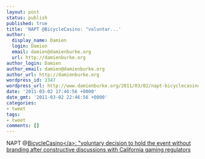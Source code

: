 ```yaml
---
layout: post
status: publish
published: true
title: 'NAPT @BicycleCasino: "voluntar...'
author:
  display_name: Damien
  login: Damien
  email: damien@damienburke.org
  url: http://damienburke.org
author_login: Damien
author_email: damien@damienburke.org
author_url: http://damienburke.org
wordpress_id: 1347
wordpress_url: http://www.damienburke.org/2011/03/02/napt-bicyclecasino-voluntar/
date: '2011-03-02 17:46:56 +0000'
date_gmt: '2011-03-02 22:46:56 +0000'
categories:
- tweet
tags:
- tweet
comments: []
---
```

<p>NAPT @<a href="http:&#47;&#47;twitter.com&#47;BicycleCasino" class="aktt_username">BicycleCasino<&#47;a>: "voluntary decision to hold the event without branding after constructive discussions with California gaming regulators</p>
